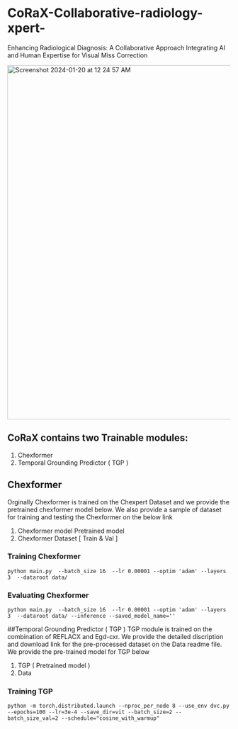 # CoRaX-Collaborative-radiology-xpert-
Enhancing Radiological Diagnosis: A Collaborative Approach Integrating AI and Human Expertise for Visual Miss Correction


<img width="800" alt="Screenshot 2024-01-20 at 12 24 57 AM" src="https://github.com/a04101999/CoRaX-Collaborative-radiology-xpert-/assets/30754423/b86db475-3946-4b5c-8baf-5900a0f25380">





## CoRaX contains two Trainable  modules:

1) Chexformer
2) Temporal Grounding Predictor ( TGP )

## Chexformer

Orginally Chexformer is trained on the Chexpert Dataset and we provide the pretrained chexformer model below. We also provide a sample of dataset for training and testing the Chexformer on the below link 

1) Chexformer model Pretrained model 
2) Chexformer Dataset [ Train & Val ]

### Training Chexformer 
```
python main.py  --batch_size 16  --lr 0.00001 --optim 'adam' --layers 3  --dataroot data/
```
### Evaluating Chexformer

```
python main.py  --batch_size 16  --lr 0.00001 --optim 'adam' --layers 3  --dataroot data/ --inference --saved_model_name=''
```
##Temporal Grounding Predictor ( TGP )
TGP module is trained on the combination of REFLACX and Egd-cxr. We provide the detailed discription and download link for the pre-processed dataset on the Data readme file. We provide the pre-trained model for TGP below 

1) TGP ( Pretrained model )
2) Data

### Training TGP

```
python -m torch.distributed.launch --nproc_per_node 8 --use_env dvc.py --epochs=100 --lr=3e-4 --save_dir=vit --batch_size=2 --batch_size_val=2 --schedule="cosine_with_warmup"

```
